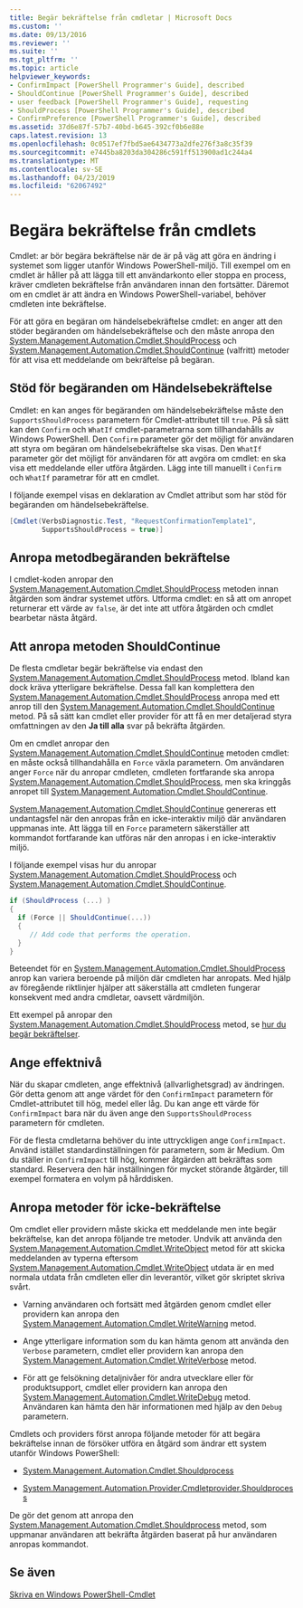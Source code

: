 ```yaml
---
title: Begär bekräftelse från cmdletar | Microsoft Docs
ms.custom: ''
ms.date: 09/13/2016
ms.reviewer: ''
ms.suite: ''
ms.tgt_pltfrm: ''
ms.topic: article
helpviewer_keywords:
- ConfirmImpact [PowerShell Programmer's Guide], described
- ShouldContinue [PowerShell Programmer's Guide], described
- user feedback [PowerShell Programmer's Guide], requesting
- ShouldProcess [PowerShell Programmer's Guide], described
- ConfirmPreference [PowerShell Programmer's Guide], described
ms.assetid: 37d6e87f-57b7-40bd-b645-392cf0b6e88e
caps.latest.revision: 13
ms.openlocfilehash: 0c0517ef7fbd5ae6434773a2dfe276f3a8c35f39
ms.sourcegitcommit: e7445ba8203da304286c591ff513900ad1c244a4
ms.translationtype: MT
ms.contentlocale: sv-SE
ms.lasthandoff: 04/23/2019
ms.locfileid: "62067492"
---
```

# <a name="requesting-confirmation-from-cmdlets"></a>Begära bekräftelse från cmdlets

Cmdlet: ar bör begära bekräftelse när de är på väg att göra en ändring i systemet som ligger utanför Windows PowerShell-miljö. Till exempel om en cmdlet är håller på att lägga till ett användarkonto eller stoppa en process, kräver cmdleten bekräftelse från användaren innan den fortsätter. Däremot om en cmdlet är att ändra en Windows PowerShell-variabel, behöver cmdleten inte bekräftelse.

För att göra en begäran om händelsebekräftelse cmdlet: en anger att den stöder begäranden om händelsebekräftelse och den måste anropa den [System.Management.Automation.Cmdlet.ShouldProcess](/dotnet/api/System.Management.Automation.Cmdlet.ShouldProcess) och [ System.Management.Automation.Cmdlet.ShouldContinue](/dotnet/api/System.Management.Automation.Cmdlet.ShouldContinue) (valfritt) metoder för att visa ett meddelande om bekräftelse på begäran.

## <a name="supporting-confirmation-requests"></a>Stöd för begäranden om Händelsebekräftelse

Cmdlet: en kan anges för begäranden om händelsebekräftelse måste den `SupportsShouldProcess` parametern för Cmdlet-attributet till `true`. På så sätt kan den `Confirm` och `WhatIf` cmdlet-parametrarna som tillhandahålls av Windows PowerShell. Den `Confirm` parameter gör det möjligt för användaren att styra om begäran om händelsebekräftelse ska visas. Den `WhatIf` parameter gör det möjligt för användaren för att avgöra om cmdlet: en ska visa ett meddelande eller utföra åtgärden. Lägg inte till manuellt i `Confirm` och `WhatIf` parametrar för att en cmdlet.

I följande exempel visas en deklaration av Cmdlet attribut som har stöd för begäranden om händelsebekräftelse.

```csharp
[Cmdlet(VerbsDiagnostic.Test, "RequestConfirmationTemplate1",
        SupportsShouldProcess = true)]
```

## <a name="calling-the-confirmation-request-methods"></a>Anropa metodbegäranden bekräftelse

I cmdlet-koden anropar den [System.Management.Automation.Cmdlet.ShouldProcess](/dotnet/api/System.Management.Automation.Cmdlet.ShouldProcess) metoden innan åtgärden som ändrar systemet utförs. Utforma cmdlet: en så att om anropet returnerar ett värde av `false`, är det inte att utföra åtgärden och cmdlet bearbetar nästa åtgärd.

## <a name="calling-the-shouldcontinue-method"></a>Att anropa metoden ShouldContinue

De flesta cmdletar begär bekräftelse via endast den [System.Management.Automation.Cmdlet.ShouldProcess](/dotnet/api/System.Management.Automation.Cmdlet.ShouldProcess) metod. Ibland kan dock kräva ytterligare bekräftelse. Dessa fall kan komplettera den [System.Management.Automation.Cmdlet.ShouldProcess](/dotnet/api/System.Management.Automation.Cmdlet.ShouldProcess) anropa med ett anrop till den [System.Management.Automation.Cmdlet.ShouldContinue](/dotnet/api/System.Management.Automation.Cmdlet.ShouldContinue) metod. På så sätt kan cmdlet eller provider för att få en mer detaljerad styra omfattningen av den **Ja till alla** svar på bekräfta åtgärden.

Om en cmdlet anropar den [System.Management.Automation.Cmdlet.ShouldContinue](/dotnet/api/System.Management.Automation.Cmdlet.ShouldContinue) metoden cmdlet: en måste också tillhandahålla en `Force` växla parametern. Om användaren anger `Force` när du anropar cmdleten, cmdleten fortfarande ska anropa [System.Management.Automation.Cmdlet.ShouldProcess](/dotnet/api/System.Management.Automation.Cmdlet.ShouldProcess), men ska kringgås anropet till [ System.Management.Automation.Cmdlet.ShouldContinue](/dotnet/api/System.Management.Automation.Cmdlet.ShouldContinue).

[System.Management.Automation.Cmdlet.ShouldContinue](/dotnet/api/System.Management.Automation.Cmdlet.ShouldContinue) genereras ett undantagsfel när den anropas från en icke-interaktiv miljö där användaren uppmanas inte. Att lägga till en `Force` parametern säkerställer att kommandot fortfarande kan utföras när den anropas i en icke-interaktiv miljö.

I följande exempel visas hur du anropar [System.Management.Automation.Cmdlet.ShouldProcess](/dotnet/api/System.Management.Automation.Cmdlet.ShouldProcess) och [System.Management.Automation.Cmdlet.ShouldContinue](/dotnet/api/System.Management.Automation.Cmdlet.ShouldContinue).

```csharp
if (ShouldProcess (...) )
{
  if (Force || ShouldContinue(...))
  {
     // Add code that performs the operation.
  }
}
```

Beteendet för en [System.Management.Automation.Cmdlet.ShouldProcess](/dotnet/api/System.Management.Automation.Cmdlet.ShouldProcess) anrop kan variera beroende på miljön där cmdleten har anropats. Med hjälp av föregående riktlinjer hjälper att säkerställa att cmdleten fungerar konsekvent med andra cmdletar, oavsett värdmiljön.

Ett exempel på anropar den [System.Management.Automation.Cmdlet.ShouldProcess](/dotnet/api/System.Management.Automation.Cmdlet.ShouldProcess) metod, se [hur du begär bekräftelser](./how-to-request-confirmations.md).

## <a name="specify-the-impact-level"></a>Ange effektnivå

När du skapar cmdleten, ange effektnivå (allvarlighetsgrad) av ändringen. Gör detta genom att ange värdet för den `ConfirmImpact` parametern för Cmdlet-attributet till hög, medel eller låg. Du kan ange ett värde för `ConfirmImpact` bara när du även ange den `SupportsShouldProcess` parametern för cmdleten.

För de flesta cmdletarna behöver du inte uttryckligen ange `ConfirmImpact`.  Använd istället standardinställningen för parametern, som är Medium. Om du ställer in `ConfirmImpact` till hög, kommer åtgärden att bekräftas som standard. Reservera den här inställningen för mycket störande åtgärder, till exempel formatera en volym på hårddisken.

## <a name="calling-non-confirmation-methods"></a>Anropa metoder för icke-bekräftelse

Om cmdlet eller providern måste skicka ett meddelande men inte begär bekräftelse, kan det anropa följande tre metoder. Undvik att använda den [System.Management.Automation.Cmdlet.WriteObject](/dotnet/api/System.Management.Automation.Cmdlet.WriteObject) metod för att skicka meddelanden av typerna eftersom [System.Management.Automation.Cmdlet.WriteObject](/dotnet/api/System.Management.Automation.Cmdlet.WriteObject) utdata är en med normala utdata från cmdleten eller din leverantör, vilket gör skriptet skriva svårt.

- Varning användaren och fortsätt med åtgärden genom cmdlet eller providern kan anropa den [System.Management.Automation.Cmdlet.WriteWarning](/dotnet/api/System.Management.Automation.Cmdlet.WriteWarning) metod.

- Ange ytterligare information som du kan hämta genom att använda den `Verbose` parametern, cmdlet eller providern kan anropa den [System.Management.Automation.Cmdlet.WriteVerbose](/dotnet/api/System.Management.Automation.Cmdlet.WriteVerbose) metod.

- För att ge felsökning detaljnivåer för andra utvecklare eller för produktsupport, cmdlet eller providern kan anropa den [System.Management.Automation.Cmdlet.WriteDebug](/dotnet/api/System.Management.Automation.Cmdlet.WriteDebug) metod. Användaren kan hämta den här informationen med hjälp av den `Debug` parametern.

Cmdlets och providers först anropa följande metoder för att begära bekräftelse innan de försöker utföra en åtgärd som ändrar ett system utanför Windows PowerShell:

- [System.Management.Automation.Cmdlet.Shouldprocess](/dotnet/api/System.Management.Automation.Cmdlet.ShouldProcess)

- [System.Management.Automation.Provider.Cmdletprovider.Shouldprocess](/dotnet/api/System.Management.Automation.Provider.CmdletProvider.ShouldProcess)

De gör det genom att anropa den [System.Management.Automation.Cmdlet.Shouldprocess](/dotnet/api/System.Management.Automation.Cmdlet.ShouldProcess) metod, som uppmanar användaren att bekräfta åtgärden baserat på hur användaren anropas kommandot.

## <a name="see-also"></a>Se även

[Skriva en Windows PowerShell-Cmdlet](./writing-a-windows-powershell-cmdlet.md)
